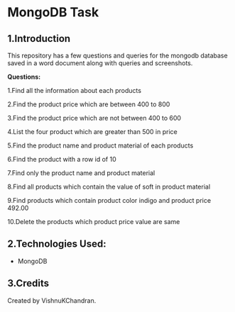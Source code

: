 # MongoDB Task

## 1.Introduction

This repository has a few questions and queries for the mongodb database saved in a word document along with queries and screenshots.

**Questions:**

1.Find all the information about each products

2.Find the product price which are between 400 to 800

3.Find the product price which are not between 400 to 600

4.List the four product which are greater than 500 in price

5.Find the product name and product material of each products

6.Find the product with a row id of 10

7.Find only the product name and product material

8.Find all products which contain the value of soft in product material

9.Find products which contain product color indigo and product price 492.00

10.Delete the products which product price value are same

## 2.Technologies Used:

- MongoDB

## 3.Credits

Created by VishnuKChandran.
